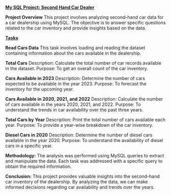 <ins>**My SQL Project: Second Hand Car Dealer**</ins>

**Project Overview**
This project involves analyzing second-hand car data for a car dealership using MySQL. The objective is to answer specific questions related to the car inventory and provide insights based on the data.

<ins>**Tasks**</ins>

**Read Cars Data**
This task involves loading and reading the dataset containing information about the cars available in the dealership.

**Total Cars**
Description: Calculate the total number of car records available in the dataset.
 Purpose: To get an overall count of the car inventory.

**Cars Available in 2023**
Description: Determine the number of cars expected to be available in the year 2023.
 Purpose: To forecast the inventory for the upcoming year.

**Cars Available in 2020, 2021, and 2022**
Description: Calculate the number of cars available in the years 2020, 2021, and 2022.
 Purpose: To understand the trends in car availability over the past three years.

**Total Cars by Year**
Description: Print the total number of cars available each year.
 Purpose: To provide a year-wise breakdown of the car inventory.

**Diesel Cars in 2020**
Description: Determine the number of diesel cars available in the year 2020.
 Purpose: To understand the availability of diesel cars in a specific year.

**Methodology:**
 The analysis was performed using MySQL queries to extract and manipulate the data. Each task was addressed with a specific query to obtain the required information.

**Conclusion:**
 This project provides valuable insights into the second-hand car inventory of the dealership. By analyzing the data, we can make informed decisions regarding car availability and trends over the years.
